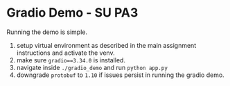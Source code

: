 # Gradio Demo - SU PA3

Running the demo is simple.

1. setup virtual environment as described in the main assignment instructions and activate the venv.
2. make sure `gradio==3.34.0` is installed.
3. navigate inside `./gradio_demo` and run `python app.py`
4. downgrade `protobuf` to `1.10` if issues persist in running the gradio demo.
